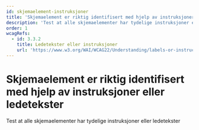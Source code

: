 ```yaml
---
id: skjemaelement-instruksjoner
title: 'Skjemaelement er riktig identifisert med hjelp av instruksjoner eller ledetekster'
description: 'Test at alle skjemaelementer har tydelige instruksjoner eller ledetekster'
order: 1
wcagRefs:
  - id: 3.3.2
    title: Ledetekster eller instruksjoner
    url: 'https://www.w3.org/WAI/WCAG22/Understanding/labels-or-instructions'
---
```


# Skjemaelement er riktig identifisert med hjelp av instruksjoner eller ledetekster

Test at alle skjemaelementer har tydelige instruksjoner eller ledetekster

